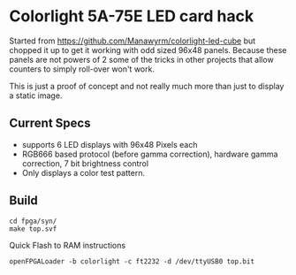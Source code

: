 # Colorlight 5A-75E LED card hack

Started from https://github.com/Manawyrm/colorlight-led-cube but chopped it up to get it working with odd sized 96x48 panels.
Because these panels are not powers of 2 some of the tricks in other projects that allow counters to simply roll-over won't work.

This is just a proof of concept and not really much more than just to display a static image.


## Current Specs
- supports 6 LED displays with 96x48 Pixels each
- RGB666 based protocol (before gamma correction), hardware gamma correction, 7 bit brightness control
- Only displays a color test pattern.

## Build
```
cd fpga/syn/
make top.svf
```

Quick Flash to RAM instructions

```
openFPGALoader -b colorlight -c ft2232 -d /dev/ttyUSB0 top.bit
```

